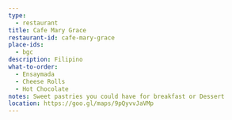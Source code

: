 ```yaml
---
type: 
  - restaurant
title: Cafe Mary Grace
restaurant-id: cafe-mary-grace 
place-ids:
  - bgc 
description: Filipino
what-to-order:
  - Ensaymada
  - Cheese Rolls
  - Hot Chocolate
notes: Sweet pastries you could have for breakfast or Dessert
location: https://goo.gl/maps/9pQyvvJaVMp 
---
```

